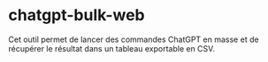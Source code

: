 # chatgpt-bulk-web
Cet outil permet de lancer des commandes ChatGPT en masse et de récupérer le résultat dans un tableau exportable en CSV.
